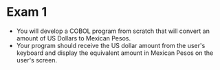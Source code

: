 # Exam 1

- You will develop a COBOL program from scratch that will convert an amount of US Dollars to Mexican Pesos.
- Your program should receive the US dollar amount from the user's keyboard and display the equivalent amount in Mexican Pesos on the user's screen.  
